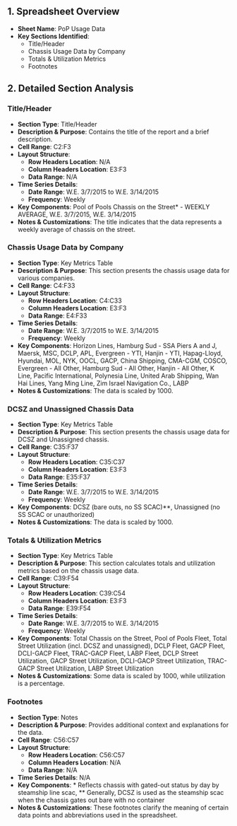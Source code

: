## 1. Spreadsheet Overview
- **Sheet Name**: PoP Usage Data
- **Key Sections Identified**:
    - Title/Header
    - Chassis Usage Data by Company
    - Totals & Utilization Metrics
    - Footnotes

## 2. Detailed Section Analysis

### Title/Header
- **Section Type**: Title/Header
- **Description & Purpose**: Contains the title of the report and a brief description.
- **Cell Range**: C2:F3
- **Layout Structure**:
    - **Row Headers Location**: N/A
    - **Column Headers Location**: E3:F3
    - **Data Range**: N/A
- **Time Series Details**:
    - **Date Range**: W.E. 3/7/2015 to W.E. 3/14/2015
    - **Frequency**: Weekly
- **Key Components**: Pool of Pools Chassis on the Street* - WEEKLY AVERAGE, W.E. 3/7/2015, W.E. 3/14/2015
- **Notes & Customizations**: The title indicates that the data represents a weekly average of chassis on the street.

### Chassis Usage Data by Company
- **Section Type**: Key Metrics Table
- **Description & Purpose**: This section presents the chassis usage data for various companies.
- **Cell Range**: C4:F33
- **Layout Structure**:
    - **Row Headers Location**: C4:C33
    - **Column Headers Location**: E3:F3
    - **Data Range**: E4:F33
- **Time Series Details**:
    - **Date Range**: W.E. 3/7/2015 to W.E. 3/14/2015
    - **Frequency**: Weekly
- **Key Components**: Horizon Lines, Hamburg Sud - SSA Piers A and J, Maersk, MSC, DCLP, APL, Evergreen - YTI, Hanjin - YTI, Hapag-Lloyd, Hyundai, MOL, NYK, OOCL, GACP, China Shipping, CMA-CGM, COSCO, Evergreen - All Other, Hamburg Sud - All Other, Hanjin - All Other, K Line, Pacific International, Polynesia Line, United Arab Shipping, Wan Hai Lines, Yang Ming Line, Zim Israel Navigation Co., LABP
- **Notes & Customizations**: The data is scaled by 1000.

### DCSZ and Unassigned Chassis Data
- **Section Type**: Key Metrics Table
- **Description & Purpose**: This section presents the chassis usage data for DCSZ and Unassigned chassis.
- **Cell Range**: C35:F37
- **Layout Structure**:
    - **Row Headers Location**: C35:C37
    - **Column Headers Location**: E3:F3
    - **Data Range**: E35:F37
- **Time Series Details**:
    - **Date Range**: W.E. 3/7/2015 to W.E. 3/14/2015
    - **Frequency**: Weekly
- **Key Components**: DCSZ (bare outs, no SS SCAC)**, Unassigned (no SS SCAC or unauthorized)
- **Notes & Customizations**: The data is scaled by 1000.

### Totals & Utilization Metrics
- **Section Type**: Key Metrics Table
- **Description & Purpose**: This section calculates totals and utilization metrics based on the chassis usage data.
- **Cell Range**: C39:F54
- **Layout Structure**:
    - **Row Headers Location**: C39:C54
    - **Column Headers Location**: E3:F3
    - **Data Range**: E39:F54
- **Time Series Details**:
    - **Date Range**: W.E. 3/7/2015 to W.E. 3/14/2015
    - **Frequency**: Weekly
- **Key Components**: Total Chassis on the Street, Pool of Pools Fleet, Total Street Utilization (incl. DCSZ and unassigned), DCLP Fleet, GACP Fleet, DCLI-GACP Fleet, TRAC-GACP Fleet, LABP Fleet, DCLP Street Utilization, GACP Street Utilization, DCLI-GACP Street Utilization, TRAC-GACP Street Utilization, LABP Street Utilization
- **Notes & Customizations**: Some data is scaled by 1000, while utilization is a percentage.

### Footnotes
- **Section Type**: Notes
- **Description & Purpose**: Provides additional context and explanations for the data.
- **Cell Range**: C56:C57
- **Layout Structure**:
    - **Row Headers Location**: C56:C57
    - **Column Headers Location**: N/A
    - **Data Range**: N/A
- **Time Series Details**: N/A
- **Key Components**: * Reflects chassis with gated-out status by day by steamship line scac, ** Generally, DCSZ is used as the steamship scac when the chassis gates out bare with no container
- **Notes & Customizations**: These footnotes clarify the meaning of certain data points and abbreviations used in the spreadsheet.
